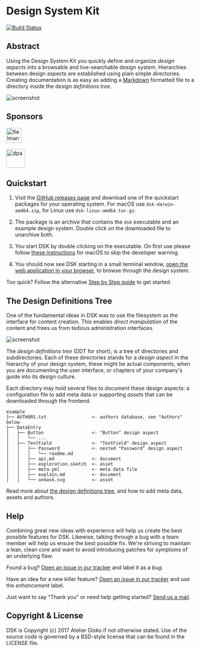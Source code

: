 # Design System Kit

[![Build Status](https://travis-ci.org/atelierdisko/dsk.svg?branch=master)](https://travis-ci.org/atelierdisko/dsk)

## Abstract

Using the Design System Kit you quickly define and organize
_design aspects_ into a browsable and live-searchable design system.
Hierarchies between design aspects are established using plain
simple directories. Creating documentation is as easy as adding a
[Markdown](https://guides.github.com/features/mastering-markdown/) formatted
file to a directory inside the _design definitions tree_.

![screenshot](https://atelierdisko.de/assets/app/img/github_dsk.png?v=3)

## Sponsors

<a href="https://fielmann.com">
  <img src="https://upload.wikimedia.org/wikipedia/commons/thumb/5/5a/160506_Fielmann_LogoNEU_pos_wiki.svg/1920px-160506_Fielmann_LogoNEU_pos_wiki.svg.png" height="40" alt="fielmann">
</a>

<br>
<br>

<a href="https://dpa.com">
  <img src="https://upload.wikimedia.org/wikipedia/commons/9/91/Logo_DPA_neu.svg" height="50" alt="dpa">
</a>

## Quickstart

1. Visit the [GitHub releases page](https://github.com/atelierdisko/dsk/releases) and download one of the quickstart packages for your operating system. For macOS use `dsk-darwin-amd64.zip`, for Linux use `dsk-linux-amd64.tar.gz`. 

2. The package is an archive that contains the `dsk` executable and an example design system. Double click on the downloaded file to unarchive both. 

3. You start DSK by double clicking on the executable. On first use please follow [these instructions](https://support.apple.com/kb/PH25088) for macOS to skip the developer warning.

4. You should now see DSK starting in a small terminal window, [open the web application in your browser](http://localhost:8080), to browse through the design system.

Too quick? Follow the alternative [Step by Step guide](https://rundsk.com/tree/Getting-Started/Step-by-Step) to get started.

## The Design Definitions Tree

One of the fundamental ideas in DSK was to use the filesystem as the interface for content creation. This enables _direct manipulation_ of the content and frees us from tedious administration interfaces.

![screenshot](https://atelierdisko.de/assets/app/img/github_dsk_fs.png)

The _design definitions tree_ (DDT for short), is a tree of
directories and subdirectories. Each of these directories stands for
a _design aspect_ in the hierarchy of your design system, these might
be actual components, when you are documenting the user interface, or
chapters of your company's guide into its design culture.

Each directory may hold several files to document these design aspects: a
configuration file to add meta data or supporting _assets_ that can
be downloaded through the frontend.

```
example
├── AUTHORS.txt                 <- authors database, see "Authors" below
├── DataEntry
│   ├── Button                  <- "Button" design aspect
│   │   └── ...
│   ├── TextField               <- "TextField" design aspect
│   │   ├── Password            <- nested "Password" design aspect
│   │   │   └── readme.md
│   │   ├── api.md              <- document
│   │   ├── exploration.sketch  <- asset
│   │   ├── meta.yml            <- meta data file
│   │   ├── explain.md          <- document
│   │   └── unmask.svg          <- asset
```

Read more about [the design definitions tree](https://rundsk.com/tree/The-Design-Definitions-Tree), and how to add meta data, assets and authors.

## Help

Combining great new ideas with experience will help us create the best possible
features for DSK. Likewise, talking through a bug with a team member will help
us ensure the best possible fix. We're striving to maintain a lean, clean core
and want to avoid introducing patches for symptoms of an underlying flaw.

Found a bug? [Open an issue in our
tracker](https://github.com/atelierdisko/dsk/issues/new) and label it as a
_bug_.

Have an idea for a new killer feature? [Open an issue in our
tracker](https://github.com/atelierdisko/dsk/issues/new) and use the
_enhancement_ label.

Just want to say "Thank you" or need help getting started? [Send us a mail](mailto:thankyou@rundsk.com).

## Copyright & License

DSK is Copyright (c) 2017 Atelier Disko if not otherwise
stated. Use of the source code is governed by a BSD-style
license that can be found in the LICENSE file.
